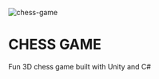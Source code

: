 
![chess-game](https://github.com/lnikol00/chess-game/assets/122328343/00d8777a-47fd-45ec-a3bc-15d79a5b5edf)

# CHESS GAME
Fun 3D chess game built with Unity and C#
